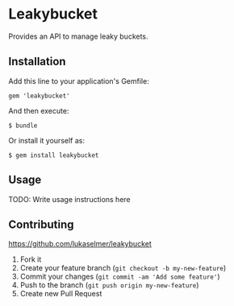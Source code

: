 # Leakybucket

Provides an API to manage leaky buckets.

## Installation

Add this line to your application's Gemfile:

    gem 'leakybucket'

And then execute:

    $ bundle

Or install it yourself as:

    $ gem install leakybucket

## Usage

TODO: Write usage instructions here

## Contributing

https://github.com/lukaselmer/leakybucket

1. Fork it
2. Create your feature branch (`git checkout -b my-new-feature`)
3. Commit your changes (`git commit -am 'Add some feature'`)
4. Push to the branch (`git push origin my-new-feature`)
5. Create new Pull Request

